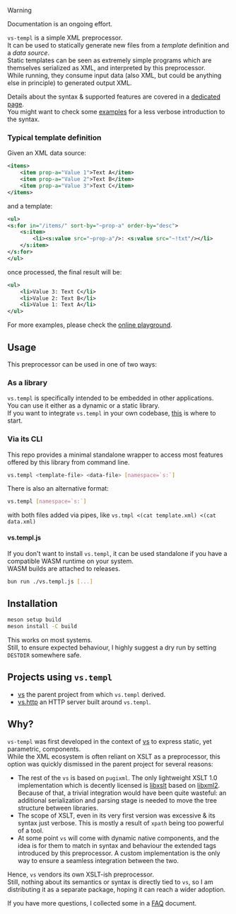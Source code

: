 > [!WARNING]  
> Documentation is an ongoing effort.

`vs-templ` is a simple XML preprocessor.  
It can be used to statically generate new files from a _template_ definition and a _data source_.  
Static templates can be seen as extremely simple programs which are themselves serialized as XML, and interpreted by this preprocessor.  
While running, they consume input data (also XML, but could be anything else in principle) to generated output XML.

Details about the syntax & supported features are covered in a [dedicated page](https://lazy-eggplant.github.io/vs.templ/next/docs).  
You might want to check some [examples](https://lazy-eggplant.github.io/vs.templ/wasm-demo/) for a less verbose introduction to the syntax.

### Typical template definition

Given an XML data source:

```xml
<items>
    <item prop-a="Value 1">Text A</item>
    <item prop-a="Value 2">Text B</item>
    <item prop-a="Value 3">Text C</item>
</items>
```

and a template:

```xml
<ul>
<s:for in="/items/" sort-by="~prop-a" order-by="desc">
    <s:item>
        <li><s:value src="~prop-a"/>: <s:value src="~!txt"/></li>
    </s:item>
</s:for>
</ul>
```

once processed, the final result will be:

```xml
<ul>
    <li>Value 3: Text C</li>
    <li>Value 2: Text B</li>
    <li>Value 1: Text A</li>
</ul>
```

For more examples, please check the [online playground](https://lazy-eggplant.github.io/vs.templ/wasm-demo/).

## Usage

This preprocessor can be used in one of two ways:

### As a library

`vs.templ` is specifically intended to be embedded in other applications.  
You can use it either as a dynamic or a static library.  
If you want to integrate `vs.templ` in your own codebase, [this](./docs/for-developers.md) is where to start.

### Via its CLI

This repo provides a minimal standalone wrapper to access most features offered by this library from command line.

```bash
vs.templ <template-file> <data-file> [namespace=`s:`]
```

There is also an alternative format:

```bash
vs.templ [namespace=`s:`]
```

with both files added via pipes, like `vs.tmpl <(cat template.xml) <(cat data.xml)`

#### vs.templ.js

If you don't want to install `vs.templ`, it can be used standalone if you have a compatible WASM runtime on your system.  
WASM builds are attached to releases.

```bash
bun run ./vs.templ.js [...]
```

## Installation

```bash
meson setup build
meson install -C build
```

This works on most systems.  
Still, to ensure expected behaviour, I highly suggest a dry run by setting `DESTDIR` somewhere safe.

## Projects using `vs.templ`

- [vs](https://github.com/KaruroChori/vs-fltk) the parent project from which `vs.templ` derived.
- [vs.http](https://github.com/lazy-eggplant/vs.http) an HTTP server built around `vs.templ`.

## Why?

`vs-templ` was first developed in the context of [vs](https://github.com/karurochori/vs-fltk) to express static, yet parametric, components.  
While the XML ecosystem is often reliant on XSLT as a preprocessor, this option was quickly dismissed in the parent project for several reasons:

- The rest of the `vs` is based on `pugixml`. The only lightweight XSLT 1.0 implementation which is decently licensed is [libxslt](https://gitlab.gnome.org/GNOME/libxslt) based on [libxml2](https://gitlab.gnome.org/GNOME/libxml2).  
  Because of that, a trivial integration would have been quite wasteful: an additional serialization and parsing stage is needed to move the tree structure between libraries.
- The scope of XSLT, even in its very first version was excessive & its syntax just verbose. This is mostly a result of `xpath` being too powerful of a tool.
- At some point `vs` will come with dynamic native components, and the idea is for them to match in syntax and behaviour the extended tags introduced by this preprocessor. A custom implementation is the only way to ensure a seamless integration between the two.

Hence, `vs` vendors its own XSLT-ish preprocessor.  
Still, nothing about its semantics or syntax is directly tied to `vs`, so I am distributing it as a separate package, hoping it can reach a wider adoption.

If you have more questions, I collected some in a [FAQ](./docs/faq.md) document.
